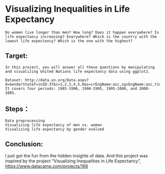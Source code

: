 # Visualizing Inequalities in Life Expectancy
    Do women live longer than men? How long? Does it happen everywhere? Is life expectancy increasing? Everywhere? Which is the country with the lowest life expectancy? Which is the one with the highest? 

## Target:
    In this project, you will answer all these questions by manipulating and visualizing United Nations life expectancy data using ggplot2.

    Dataset: http://data.un.org/Data.aspx?d=GenderStat&f=inID:37&c=1,2,3,4,5,6&s=crEngName:asc,sgvEngName:asc,timeEngName:desc&v=1. It covers four periods: 1985-1990, 1990-1995, 1995-2000, and 2000-2005.

## Steps：
	Data preprocessing 
	Visualizing life expectancy of men vs. women 
	Visualizing life expectancy by gender evolved 
	
## Conclusion: 
I just got the fun from the hidden insights of data. And this project was inspired by the project “Visualizing Inequalities in Life Expectancy”, https://www.datacamp.com/projects/166
